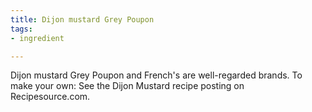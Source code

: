 ```yaml
---
title: Dijon mustard Grey Poupon
tags:
- ingredient

---
```

Dijon mustard Grey Poupon and French's are well-regarded brands. To make your own: See the Dijon Mustard recipe posting on Recipesource.com.
